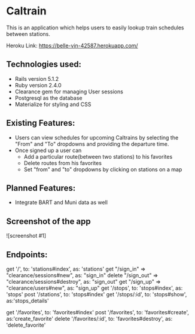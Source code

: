 # Caltrain

This is an application which helps users to easily lookup train schedules between stations.

Heroku Link: https://belle-vin-42587.herokuapp.com/

## Technologies used:
- Rails version 5.1.2
- Ruby version 2.4.0
- Clearance gem for managing User sessions
- Postgresql as the database
- Materialize for styling and CSS

## Existing Features:
- Users can view schedules for upcoming Caltrains by selecting the "From" and "To" dropdowns and providing the departure time.
- Once signed up a user can
    - Add a particular route(between two stations) to his favorites
    - Delete routes from his favorites
    - Set "from" and "to" dropdowns by clicking on stations on a map

## Planned Features:
- Integrate BART and Muni data as well


## Screenshot of the app
![screenshot #1]



## Endpoints:
get '/', to: 'stations#index', as: 'stations'
get "/sign_in" => "clearance/sessions#new", as: "sign_in"
delete "/sign_out" => "clearance/sessions#destroy", as: "sign_out"
get "/sign_up" => "clearance/users#new", as: "sign_up"
get '/stops', to: 'stops#index', as: 'stops'
post '/stations', to: 'stops#index'
get '/stops/:id', to: 'stops#show', as:'stops_details'

get '/favorites', to: 'favorites#index'
post '/favorites', to: 'favorites#create', as:'create_favorite'
delete '/favorites/:id', to: 'favorites#destroy', as: 'delete_favorite'
